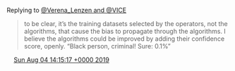 Replying to [@Verena\_Lenzen and @VICE](https://twitter.com/Verena_Lenzen/status/1157665106299408386)

> to be clear, it’s the training datasets selected by the operators, not the algorithms, that cause the bias to propagate through the algorithms\. I believe the algorithms could be improved by adding their confidence score, openly\. “Black person, criminal\! Sure: 0\.1%”

<img src="../../media/tweet.ico" width="12" /> [Sun Aug 04 14:15:17 +0000 2019](https://twitter.com/DromerDenker/status/1158018571345309697)
